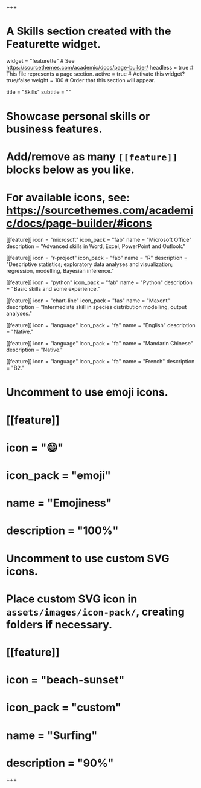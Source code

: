 +++
# A Skills section created with the Featurette widget.
widget = "featurette"  # See https://sourcethemes.com/academic/docs/page-builder/
headless = true  # This file represents a page section.
active = true  # Activate this widget? true/false
weight = 100  # Order that this section will appear.

title = "Skills"
subtitle = ""

# Showcase personal skills or business features.
# 
# Add/remove as many `[[feature]]` blocks below as you like.
# 
# For available icons, see: https://sourcethemes.com/academic/docs/page-builder/#icons

[[feature]]
  icon = "microsoft"
  icon_pack = "fab"
  name = "Microsoft Office"
  description = "Advanced skills in Word, Excel, PowerPoint and Outlook." 

[[feature]]
  icon = "r-project"
  icon_pack = "fab"
  name = "R"
  description = "Descriptive statistics; exploratory data analyses and visualization; regression, modelling, Bayesian inference."
  

[[feature]]
  icon = "python"
  icon_pack = "fab"
  name = "Python"
  description = "Basic skills and some experience."

[[feature]]
  icon = "chart-line"
  icon_pack = "fas"
  name = "Maxent"
  description = "Intermediate skill in species distribution modelling, output analyses."

[[feature]]
  icon = "language"
  icon_pack = "fa"
  name = "English"
  description = "Native."

[[feature]]
  icon = "language"
  icon_pack = "fa"
  name = "Mandarin Chinese"
  description = "Native."
  
[[feature]]
  icon = "language"
  icon_pack = "fa"
  name = "French"
  description = "B2."

# Uncomment to use emoji icons.
# [[feature]]
#  icon = ":smile:"
#  icon_pack = "emoji"
#  name = "Emojiness"
#  description = "100%"  

# Uncomment to use custom SVG icons.
# Place custom SVG icon in `assets/images/icon-pack/`, creating folders if necessary.
# [[feature]]
#  icon = "beach-sunset"
#  icon_pack = "custom"
#  name = "Surfing"
#  description = "90%"

+++
